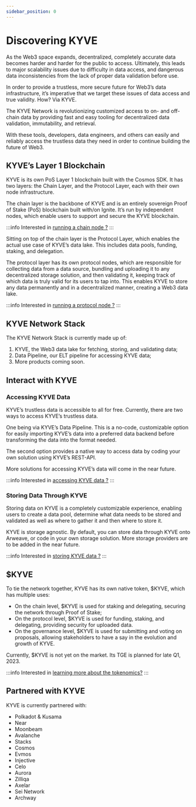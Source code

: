 ```yaml
---
sidebar_position: 0
---
```


# Discovering KYVE

As the Web3 space expands, decentralized, completely accurate data becomes harder and harder for the public to access.
Ultimately, this leads to major scalability issues due to difficulty in data access, and dangerous data inconsistencies
from the lack of proper data validation before use.

In order to provide a trustless, more secure future for Web3’s data infrastructure, it’s imperative that we target these
issues of data access and true validity. How? Via KYVE.

The KYVE Network is revolutionizing customized access to on- and off-chain data by providing fast and easy tooling for
decentralized data validation, immutability, and retrieval.

With these tools, developers, data engineers, and others can easily and reliably access the trustless data they need in
order to continue building the future of Web3.

## KYVE’s Layer 1 Blockchain

KYVE is its own PoS Layer 1 blockchain built with the Cosmos SDK. It has two layers: the Chain Layer, and the Protocol
Layer, each with their own node infrastructure.

The chain layer is the backbone of KYVE and is an entirely sovereign Proof of Stake (PoS) blockchain built with/on
Ignite. It’s run by independent nodes, which enable users to support and secure the KYVE blockchain.

:::info
Interested in [running a chain node ?](/validators/chain_nodes/chain_node.md)
:::

Sitting on top of the chain layer is the Protocol Layer, which enables the actual use case of KYVE’s data lake. This
includes data pools, funding, staking, and delegation.

The protocol layer has its own protocol nodes, which are responsible for collecting data from a data source, bundling
and uploading it to any decentralized storage solution, and then validating it, keeping track of which data is truly
valid for its users to tap into. This enables KYVE to store any data permanently and in a decentralized manner, creating
a Web3 data lake.

:::info
Interested in [running a protocol node ?](/validators/protocol_nodes/overview.md)
:::

## KYVE Network Stack

The KYVE Network Stack is currently made up of:

1. KYVE, the Web3 data lake for fetching, storing, and validating data;
2. Data Pipeline, our ELT pipeline for accessing KYVE data;
3. More products coming soon.

## Interact with KYVE

### Accessing KYVE Data

KYVE’s trustless data is accessible to all for free. Currently, there are two ways to access KYVE’s
trustless data.

One being via KYVE’s Data Pipeline. This is a no-code, customizable option for easily importing KYVE’s data into a
preferred data backend before transforming the data into the format needed.

The second option provides a native way to access data by coding your own solution using KYVE’s REST-API.

More solutions for accessing KYVE’s data will come in the near future.

:::info
Interested in [accessing KYVE data ?](/data_engineers/accessing_data/using_rest.md)
:::

### Storing Data Through KYVE

Storing data on KYVE is a completely customizable experience, enabling users to create a data pool, determine what data
needs to be stored and validated as well as where to gather it and then where to store it.

KYVE is storage agnostic. By default, you can store data through KYVE onto Arweave, or code in your own storage
solution. More storage providers are to be added in the near future.

:::info
Interested in [storing KYVE data ?](/data_engineers/adding_data/index.md)
:::

## $KYVE

To tie the network together, KYVE has its own native token, $KYVE, which has multiple uses:

* On the chain level, $KYVE is used for staking and delegating, securing the network through Proof of Stake;
* On the protocol level, $KYVE is used for funding, staking, and delegating, providing security for uploaded data.
* On the governance level, $KYVE is used for submitting and voting on proposals, allowing stakeholders to have a say in
  the evolution and growth of KYVE.

Currently, $KYVE is not yet on the market. Its TGE is planned for late Q1, 2023.

:::info
Interested in [learning more about the tokenomics?](/token_holders/basic_tokenomics.md)
:::

## Partnered with KYVE

KYVE is currently partnered with:

* Polkadot & Kusama
* Near
* Moonbeam
* Avalanche
* Stacks
* Cosmos
* Evmos
* Injective
* Celo
* Aurora
* Zilliqa
* Axelar
* Sei Network
* Archway

